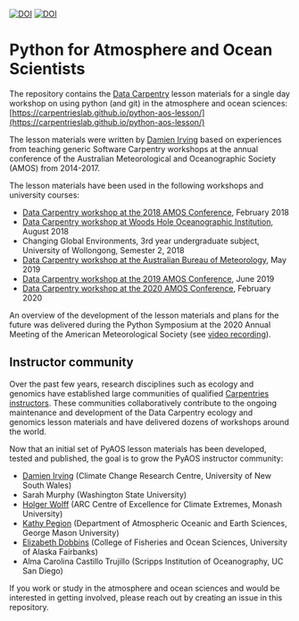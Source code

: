 [![DOI](http://jose.theoj.org/papers/10.21105/jose.00037/status.svg)](https://doi.org/10.21105/jose.00037)
[![DOI](https://zenodo.org/badge/117483226.svg)](https://zenodo.org/badge/latestdoi/117483226)

# Python for Atmosphere and Ocean Scientists

The repository contains the [Data Carpentry](https://datacarpentry.org/) lesson materials
for a single day workshop on using python (and git) in the atmosphere and ocean sciences:
[https://carpentrieslab.github.io/python-aos-lesson/](https://carpentrieslab.github.io/python-aos-lesson/)

The lesson materials were written by [Damien Irving](https://damienirving.github.io/) based on experiences
from teaching generic Software Carpentry workshops at the annual conference of the
Australian Meteorological and Oceanographic Society (AMOS) from 2014-2017.

The lesson materials have been used in the following workshops and university courses:  
* [Data Carpentry workshop at the 2018 AMOS Conference](https://damienirving.github.io/2018-02-04-amos-icshmo/), February 2018
* [Data Carpentry workshop at Woods Hole Oceanographic Institution](https://damienirving.github.io/2018-08-15-whoi/), August 2018
* Changing Global Environments, 3rd year undergraduate subject, University of Wollongong, Semester 2, 2018
* [Data Carpentry workshop at the Australian Bureau of Meteorology](https://damienirving.github.io/2019-05-23-bom/), May 2019
* [Data Carpentry workshop at the 2019 AMOS Conference](https://damienirving.github.io/2019-06-10-amos/), June 2019
* [Data Carpentry workshop at the 2020 AMOS Conference](https://damienirving.github.io/2020-02-09-amos/), February 2020

An overview of the development of the lesson materials and plans for the future
was delivered during the Python Symposium at the 2020 Annual Meeting of the
American Meteorological Society
(see [video recording](https://ams.confex.com/ams/2020Annual/videogateway.cgi/id/521844?recordingid=521844)).

## Instructor community

Over the past few years,
research disciplines such as ecology and genomics have established large communities
of qualified [Carpentries instructors](https://carpentries.org/become-instructor/).
These communities collaboratively contribute to the ongoing maintenance and development
of the Data Carpentry ecology and genomics lesson materials and have delivered
dozens of workshops around the world.

Now that an initial set of PyAOS lesson materials has been developed, tested and published,
the goal is to grow the PyAOS instructor community:
* [Damien Irving](https://damienirving.github.io/) (Climate Change Research Centre, University of New South Wales)
* Sarah Murphy (Washington State University)
* [Holger Wolff](https://climateextremes.org.au/member-profile/?memberID=93) (ARC Centre of Excellence for Climate Extremes, Monash University) 
* [Kathy Pegion](https://www.kathypegion.com/) (Department of Atmospheric Oceanic and Earth Sciences, George Mason University)
* [Elizabeth Dobbins](https://uaf.edu/cfos/people/research-staff-and-post-docs/detail/elizabeth-dobbins.php) (College of Fisheries and Ocean Sciences, University of Alaska Fairbanks)
* Alma Carolina Castillo Trujillo (Scripps Institution of Oceanography, UC San Diego)

If you work or study in the atmosphere and ocean sciences and would be interested in getting involved,
please reach out by creating an issue in this repository.
